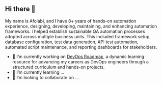 ## Hi there 👋

My name is Afolabi, and I have 8+ years of hands-on automation experience, designing, developing, maintaining, and enhancing automation frameworks. I helped establish sustainable QA automation processes adopted across multiple business units. This included framework setup, database configuration, test data generation, API test automation, automated script maintenance, and reporting dashboards for stakeholders. 

- 🔭 I’m currently working on [DevOps Roadmap](https://devopsroadmap.io/getting-started/), a dynamic learning resource for advancing my careers as DevOps engineers through a structured curriculum and hands-on projects.
- 🌱 I’m currently learning ...
- 👯 I’m looking to collaborate on ...

<!--
**fola2unde/fola2unde** is a ✨ _special_ ✨ repository because its `README.md` (this file) appears on your GitHub profile.

Here are some ideas to get you started:

- 🔭 I’m currently working on ...
- 🌱 I’m currently learning ...
- 👯 I’m looking to collaborate on ...
- 🤔 I’m looking for help with ...
- 💬 Ask me about ...
- 📫 How to reach me: ...
- 😄 Pronouns: ...
- ⚡ Fun fact: ...
-->
